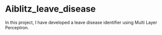 # Aiblitz_leave_disease

In this project, I have developed a leave disease identifier using Multi Layer Perceptron.
